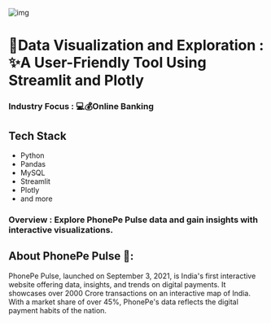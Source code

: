 ![img](https://user-images.githubusercontent.com/121713702/226621611-58ea743a-9f9d-43cd-880f-39e0f4e45b9c.png)

# 📌Data Visualization and Exploration : ✨A User-Friendly Tool Using Streamlit and Plotly

### Industry Focus : 💻💰Online Banking
## Tech Stack
- Python
- Pandas
- MySQL
- Streamlit
- Plotly
- and more
### Overview : Explore PhonePe Pulse data and gain insights with interactive visualizations.
## About PhonePe Pulse 🎇:
PhonePe Pulse, launched on September 3, 2021, is India's first interactive website offering data, insights, and trends on digital payments. It showcases over 2000 Crore transactions on an interactive map of India. With a market share of over 45%, PhonePe's data reflects the digital payment habits of the nation.

